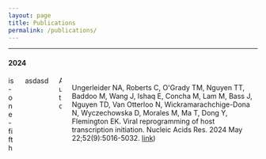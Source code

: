 ```yaml
---
layout: page
title: Publications
permalink: /publications/
---
```


***

#### 2024

<div class="container">
    <div class="columns">
  <div class="column is-one-fifth">is-one-fifth</div>
      asdasd
  <div class="column">Auto</div>

Ungerleider NA, Roberts C, O'Grady TM, Nguyen TT, Baddoo M, Wang J, Ishaq E, Concha M, Lam M, Bass J, Nguyen TD, Van Otterloo N, Wickramarachchige-Dona N, Wyczechowska D, Morales M, Ma T, Dong Y, Flemington EK. Viral reprogramming of host transcription initiation. Nucleic Acids Res. 2024 May 22;52(9):5016-5032. [link](https://academic.oup.com/nar/article/52/9/5016/7627474))

  </div>
</div>
